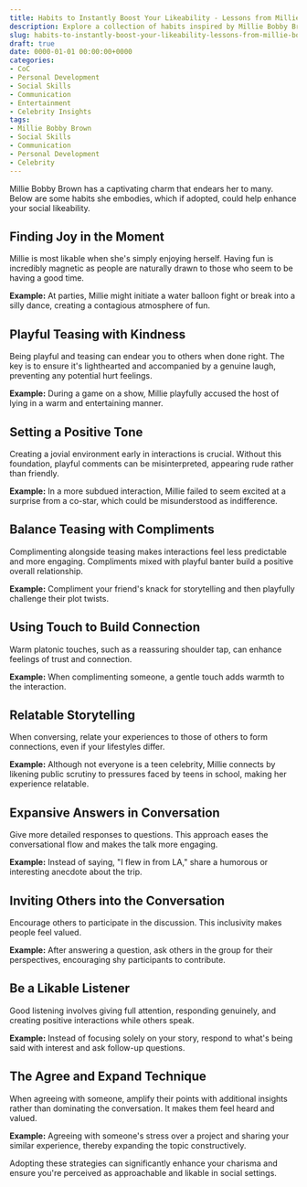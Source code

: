 ```yaml
---
title: Habits to Instantly Boost Your Likeability - Lessons from Millie Bobby Brown
description: Explore a collection of habits inspired by Millie Bobby Brown to enhance your social likeability and charm.
slug: habits-to-instantly-boost-your-likeability-lessons-from-millie-bobby-brown
draft: true
date: 0000-01-01 00:00:00+0000
categories:
- CoC
- Personal Development
- Social Skills
- Communication
- Entertainment
- Celebrity Insights
tags:
- Millie Bobby Brown
- Social Skills
- Communication
- Personal Development
- Celebrity
---
```


Millie Bobby Brown has a captivating charm that endears her to many. Below are some habits she embodies, which if adopted, could help enhance your social likeability.

## Finding Joy in the Moment

Millie is most likable when she's simply enjoying herself. Having fun is incredibly magnetic as people are naturally drawn to those who seem to be having a good time.

**Example:** At parties, Millie might initiate a water balloon fight or break into a silly dance, creating a contagious atmosphere of fun.

## Playful Teasing with Kindness

Being playful and teasing can endear you to others when done right. The key is to ensure it's lighthearted and accompanied by a genuine laugh, preventing any potential hurt feelings.

**Example:** During a game on a show, Millie playfully accused the host of lying in a warm and entertaining manner.

## Setting a Positive Tone

Creating a jovial environment early in interactions is crucial. Without this foundation, playful comments can be misinterpreted, appearing rude rather than friendly.

**Example:** In a more subdued interaction, Millie failed to seem excited at a surprise from a co-star, which could be misunderstood as indifference.

## Balance Teasing with Compliments

Complimenting alongside teasing makes interactions feel less predictable and more engaging. Compliments mixed with playful banter build a positive overall relationship.

**Example:** Compliment your friend's knack for storytelling and then playfully challenge their plot twists.

## Using Touch to Build Connection

Warm platonic touches, such as a reassuring shoulder tap, can enhance feelings of trust and connection.

**Example:** When complimenting someone, a gentle touch adds warmth to the interaction.

## Relatable Storytelling

When conversing, relate your experiences to those of others to form connections, even if your lifestyles differ.

**Example:** Although not everyone is a teen celebrity, Millie connects by likening public scrutiny to pressures faced by teens in school, making her experience relatable.

## Expansive Answers in Conversation

Give more detailed responses to questions. This approach eases the conversational flow and makes the talk more engaging.

**Example:** Instead of saying, "I flew in from LA," share a humorous or interesting anecdote about the trip.

## Inviting Others into the Conversation

Encourage others to participate in the discussion. This inclusivity makes people feel valued.

**Example:** After answering a question, ask others in the group for their perspectives, encouraging shy participants to contribute.

## Be a Likable Listener

Good listening involves giving full attention, responding genuinely, and creating positive interactions while others speak.

**Example:** Instead of focusing solely on your story, respond to what's being said with interest and ask follow-up questions.

## The Agree and Expand Technique

When agreeing with someone, amplify their points with additional insights rather than dominating the conversation. It makes them feel heard and valued.

**Example:** Agreeing with someone's stress over a project and sharing your similar experience, thereby expanding the topic constructively.

Adopting these strategies can significantly enhance your charisma and ensure you're perceived as approachable and likable in social settings.
